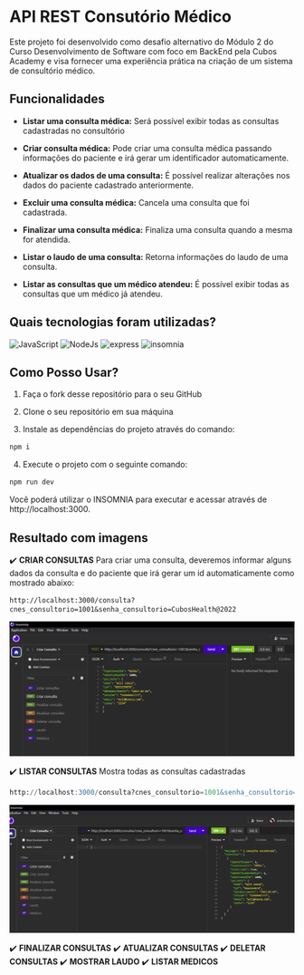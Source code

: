 # API REST Consutório Médico

Este projeto foi desenvolvido como desafio alternativo do Módulo 2 do Curso Desenvolvimento de Software com foco em BackEnd pela Cubos Academy e visa fornecer uma experiência prática na criação de um sistema de consultório médico.

## Funcionalidades

- **Listar uma consulta médica:** Será possível exibir todas as consultas cadastradas no consultório

- **Criar consulta médica:**  Pode criar uma consulta médica passando informações do paciente e irá gerar um identificador automaticamente.

- **Atualizar os dados de uma consulta:** É possível realizar alterações nos dados do paciente cadastrado anteriormente.

- **Excluir uma consulta médica:** Cancela uma consulta que foi cadastrada.

- **Finalizar uma consulta médica:** Finaliza uma consulta quando a mesma for atendida.

- **Listar o laudo de uma consulta:** Retorna informações do laudo de uma consulta.

- **Listar as consultas que um médico atendeu:** É possível exibir todas as consultas que um médico já atendeu.

## Quais tecnologias foram utilizadas?

![JavaScript](https://img.shields.io/badge/JavaScript-323330?style=for-the-badge&logo=javascript&logoColor=F7DF1E)
![NodeJs](https://img.shields.io/badge/Node%20js-339933?style=for-the-badge&logo=nodedotjs&logoColor=white)
![express](https://img.shields.io/badge/Express%20js-000000?style=for-the-badge&logo=express&logoColor=white)
![insomnia](https://img.shields.io/badge/Insomnia-5849be?style=for-the-badge&logo=Insomnia&logoColor=white)



## Como Posso Usar?


1. Faça o fork desse repositório para o seu GitHub

2. Clone o seu repositório em sua máquina

3. Instale as dependências do projeto através do comando:

```bash
npm i
```

4. Execute o projeto com o seguinte comando:

```bash
npm run dev
```

Você poderá utilizar o INSOMNIA para executar e acessar através de http://localhost:3000.



## Resultado com imagens

✔️ **CRIAR CONSULTAS**
Para criar uma consulta, deveremos informar alguns dados da consulta e do paciente que irá gerar um id automaticamente como mostrado abaixo:

```
http://localhost:3000/consulta?cnes_consultorio=1001&senha_consultorio=CubosHealth@2022
```
<a href="/img/Criar consulta.png"><img src="/img/Criar consulta.png" title="CRIAR CONSULTA" /></a>


✔️ **LISTAR CONSULTAS**
Mostra todas as consultas cadastradas
```sql
http://localhost:3000/consulta?cnes_consultorio=1001&senha_consultorio=CubosHealth@2022
```
<a href="/img/listar consulta.png"><img src="/img/listar consulta.png" title="CRIAR CONSULTA" /></a>




✔️ **FINALIZAR CONSULTAS**
✔️ **ATUALIZAR CONSULTAS**
✔️ **DELETAR CONSULTAS**
✔️ **MOSTRAR LAUDO**
✔️ **LISTAR MEDICOS**



